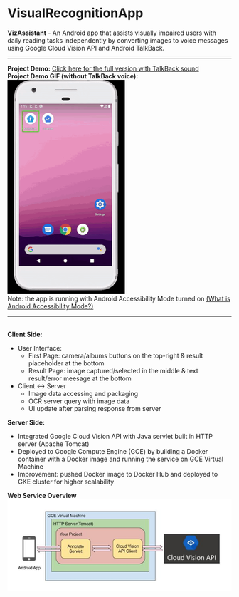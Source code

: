 # VisualRecognitionApp  
<strong>VizAssistant</strong> - An Android app that assists visually impaired users with daily reading tasks independently by converting images to voice messages using Google Cloud Vision API and Android TalkBack.
<hr />
<b>Project Demo:</b> <a href="https://youtu.be/BZoTnwjp4tQ">Click here for the full version with TalkBack sound</a>
<br />
<b>Project Demo GIF (without TalkBack voice):</b>
<img src="https://github.com/tianyaliu95/VisualRecognitionApp/blob/master/DemoGIF.gif" alt="">
<br />
Note: the app is running with Android Accessibility Mode turned on <a href="https://support.google.com/accessibility/android/answer/6006564?hl=en">(What is Android Accessibility Mode?)</a>
<hr />
<br />
<b>Client Side: </b>
<br />
<ul>
	<li>User Interface:
		<ul>
			<li>First Page: camera/albums buttons on the top-right & result placeholder at the bottom</li>
			<li>Result Page: image captured/selected in the middle & text result/error meesage at the bottom</li>
		</ul>
	</li>
	<li>Client <-> Server
		<ul>
			<li>Image data accessing and packaging</li>
			<li>OCR server query with image data</li>
			<li>UI update after parsing response from server</li>
		</ul>
	</li>
</ul>

<b>Server Side: </b>
<ul>
	<li>Integrated Google Cloud Vision API with Java servlet built in HTTP server (Apache Tomcat)</li>
	<li>Deployed to Google Compute Engine (GCE) by building a Docker container with a Docker image and running the service on GCE Virtual Machine</li>
	<li>Improvement: pushed Docker image to Docker Hub and deployed to GKE cluster for higher scalability</li>
</ul>
<div><b>Web Service Overview</b></div>
<img src="https://github.com/tianyaliu95/VisualRecognitionApp/blob/master/Server/Web%20Service%20Overview.JPG" alt="web service overview">
